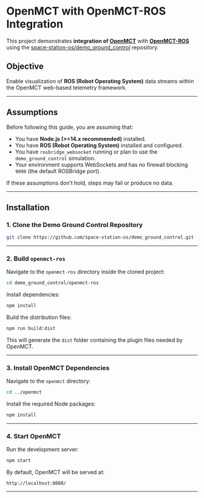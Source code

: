 # OpenMCT with OpenMCT-ROS Integration

This project demonstrates **integration of [OpenMCT](https://github.com/nasa/openmct)** with **[OpenMCT-ROS](https://github.com/raspberry-pi-os/openmct-ros)** using the [space-station-os/demo_ground_control](https://github.com/space-station-os/demo_ground_control) repository.

## Objective

Enable visualization of **ROS (Robot Operating System)** data streams within the OpenMCT web-based telemetry framework.

---

## Assumptions

Before following this guide, you are assuming that:

- You have **Node.js (>=14.x recommended)** installed.
- You have **ROS (Robot Operating System)** installed and configured.
- You have `rosbridge_websocket` running or plan to use the `demo_ground_control` simulation.
- Your environment supports WebSockets and has no firewall blocking `9090` (the default ROSBridge port).

If these assumptions don’t hold, steps may fail or produce no data.

---

## Installation

### 1. Clone the Demo Ground Control Repository

```bash
git clone https://github.com/space-station-os/demo_ground_control.git
```

---

### 2. Build `openmct-ros`

Navigate to the `openmct-ros` directory inside the cloned project:

```bash
cd demo_ground_control/openmct-ros
```

Install dependencies:

```bash
npm install
```

Build the distribution files:

```bash
npm run build:dist
```

This will generate the `dist` folder containing the plugin files needed by OpenMCT.

---

### 3. Install OpenMCT Dependencies

Navigate to the `openmct` directory:

```bash
cd ../openmct
```

Install the required Node packages:

```bash
npm install
```

---

### 4. Start OpenMCT

Run the development server:

```bash
npm start
```

By default, OpenMCT will be served at:

```
http://localhost:8080/
```

---



